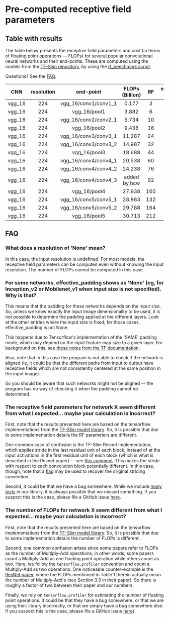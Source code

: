 # Pre-computed receptive field parameters

## Table with results

The table below presents the receptive field parameters and cost (in terms of
floating point operations &mdash; FLOPs) for several popular convolutional
neural networks and their end-points. These are computed using the models from
the
[TF-Slim repository](https://github.com/tensorflow/models/tree/master/research/slim),
by using the
[rf_benchmark script](https://github.com/google-research/receptive_field/blob/master/receptive_field/python/util/examples/rf_benchmark.py).

Questions? See the [FAQ](#faq).

CNN                            | resolution | end-point            | FLOPs (Billion) | RF   | effective stride | effective padding
:----------------------------: | :--------: | :------------------: | :-------------: | :--: | :--------------: | :---------------:
vgg_16                         | 224        | vgg_16/conv1/conv1_1 | 0.177           | 3    | 1                | 1
vgg_16                         | 224        | vgg_16/pool1         | 3.882           | 6    | 2                | 2
vgg_16                         | 224        | vgg_16/conv2/conv2_1 | 5.734           | 10   | 2                | 4
vgg_16                         | 224        | vgg_16/pool2         | 9.436           | 16   | 4                | 6
vgg_16                         | 224        | vgg_16/conv3/conv3_1 | 11.287          | 24   | 4                | 10
vgg_16                         | 224        | vgg_16/conv3/conv3_2 | 14.987          | 32   | 4                | 14
vgg_16                         | 224        | vgg_16/pool3         | 18.688          | 44   | 8                | 18
vgg_16                         | 224        | vgg_16/conv4/conv4_1 | 20.538          | 60   | 8                | 26
vgg_16                         | 224        | vgg_16/conv4/conv4_2 | 24.238          | 76   | 8                | 34
vgg_16                         | 224        | vgg_16/conv4/conv4_3 | added by hcw    | 92   | 8                | 42
vgg_16                         | 224        | vgg_16/pool4         | 27.938          | 100  | 16               | 42
vgg_16                         | 224        | vgg_16/conv5/conv5_1 | 28.863          | 132  | 16               | 58
vgg_16                         | 224        | vgg_16/conv5/conv5_2 | 29.788          | 164  | 16               | 74
vgg_16                         | 224        | vgg_16/pool5         | 30.713          | 212  | 32               | 90

## FAQ

### What does a resolution of 'None' mean?

In this case, the input resolution is undefined. For most models, the receptive
field parameters can be computed even without knowing the input resolution. The
number of FLOPs cannot be computed in this case.

### For some networks, effective_padding shows as 'None' (eg, for Inception_v2 or Mobilenet_v1 when input size is not specified). Why is that?

This means that the padding for these networks depends on the input size. So,
unless we know exactly the input image dimensionality to be used, it is not
possible to determine the padding applied at the different layers. Look at the
other entries where the input size is fixed; for those cases, effective_padding
is not None.

This happens due to Tensorflow's implementation of the 'SAME' padding mode,
which may depend on the input feature map size to a given layer. For background
on this, see
[these notes from the TF documentation](https://www.tensorflow.org/versions/master/api_guides/python/nn#Notes_on_SAME_Convolution_Padding).

Also, note that in this case the program is not able to check if the network is
aligned (ie, it could be that the different paths from input to output have
receptive fields which are not consistently centered at the same position in the
input image).

So you should be aware that such networks might not be aligned -- the program
has no way of checking it when the padding cannot be determined.

### The receptive field parameters for network X seem different from what I expected... maybe your calculation is incorrect?

First, note that the results presented here are based on the tensorflow
implementations from the
[TF-Slim model library](https://github.com/tensorflow/models/tree/master/research/slim).
So, it is possible that due to some implementation details the RF parameters are
different.

One common case of confusion is the TF-Slim Resnet implementation, which applies
stride in the last residual unit of each block, instead of at the input
activations in the first residual unit of each block (which is what is described
in the Resnet paper) -- see
[this comment](https://github.com/tensorflow/models/blob/master/research/slim/nets/resnet_utils.py#L30).
This makes the stride with respect to each convolution block potentially
different. In this case, though, note that a
[flag](https://github.com/tensorflow/models/blob/master/research/slim/nets/resnet_v1.py#L150)
may be used to recover the original striding convention.

Second, it could be that we have a bug somewhere. While we include
[many tests](https://github.com/google-research/receptive_field/blob/master/receptive_field/python/util/receptive_field_test.py)
in our library, it is always possible that we missed something. If you suspect
this is the case, please file a GitHub issue
[here](https://github.com/google-research/receptive_field/issues).

### The number of FLOPs for network X seem different from what I expected... maybe your calculation is incorrect?

First, note that the results presented here are based on the tensorflow
implementations from the
[TF-Slim model library](https://github.com/tensorflow/models/tree/master/research/slim).
So, it is possible that due to some implementation details the number of FLOPs
is different.

Second, one common confusion arises since some papers refer to FLOPs as the
number of Multiply-Add operations; in other words, some papers count a
Multiply-Add as one floating point operation while others count as two. Here, we
follow the `tensorflow.profiler` convention and count a Multiply-Add as two
operations. One noticeable counter-example is the
[ResNet paper](https://arxiv.org/abs/1512.03385), where the FLOPs mentioned in
Table 1 therein actually mean the number of Multiply-Add's (see Section 3.3 in
their paper). So there is roughly a factor of two between their paper and our
numbers.

Finally, we rely on `tensorflow.profiler` for estimating the number of floating
point operations. It could be that they have a bug somewhere, or that we are
using their library incorrectly, or that we simply have a bug somewhere else. If
you suspect this is the case, please file a GitHub issue
[here](https://github.com/google-research/receptive_field/issues)).
